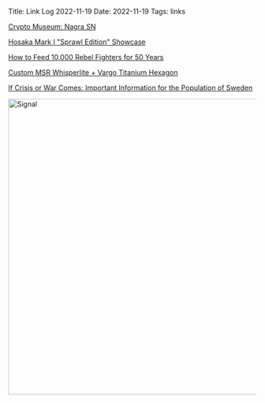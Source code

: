 Title: Link Log 2022-11-19
Date: 2022-11-19
Tags: links

[Crypto Museum: Nagra SN](https://cryptomuseum.com/covert/rec/nagra/sn/index.htm)

[Hosaka Mark I "Sprawl Edition" Showcase](https://thesprawl.city/showcase/)

[How to Feed 10,000 Rebel Fighters for 50 Years](https://www.atlasobscura.com/articles/what-farc-ate-colombia)

[Custom MSR Whisperlite + Vargo Titanium Hexagon](https://old.reddit.com/r/Ultralight/comments/cgbam0/custom_msr_whisperlite_vargo_titanium_hexagon/)

[If Crisis or War Comes: Important Information for the Population of Sweden](https://rib.msb.se/filer/pdf/28706.pdf)

<a href="https://www.flickr.com/photos/pigmonkey/52511570213/in/dateposted/" title="Signal"><img src="https://live.staticflickr.com/65535/52511570213_5be0df1d88_c.jpg" width="800" height="600" alt="Signal"></a>

